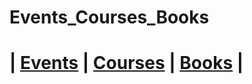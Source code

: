 # Events_Courses_Books
# |  [Events](https://github.com/vmakagon/Events_Courses_Books/tree/master/events)  |  [Courses](https://github.com/vmakagon/Events_Courses_Books/tree/master/courses)  |  [Books](https://github.com/vmakagon/Events_Courses_Books/tree/master/books)  |

